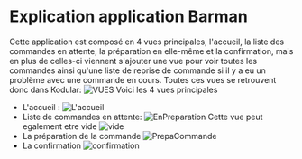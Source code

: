 # Explication application Barman

Cette application est composé en 4 vues principales, l'accueil, la liste des commandes en attente, la préparation en elle-même et la confirmation, mais en plus de celles-ci viennent s'ajouter une vue pour voir toutes les commandes ainsi qu'une liste de reprise de commande si il y a eu un problème avec une commande en cours.
Toutes ces vues se retrouvent donc dans Kodular:
![VUES](https://github.com/BasileAmeeuw/AppDroneDelivreur/blob/main/Image%20github/Vues/BarmanApp/VuePrincipaleBarman.png )
Voici les 4 vues principales 
* L'accueil : ![L'accueil](https://github.com/BasileAmeeuw/AppDroneDelivreur/blob/main/Image%20github/Vues/BarmanApp/Accueil.png )
* Liste de commandes en attente: ![EnPreparation](https://github.com/BasileAmeeuw/AppDroneDelivreur/blob/main/Image%20github/Vues/BarmanApp/VuePrepa.png)
  Cette vue peut egalement etre vide ![vide](https://github.com/BasileAmeeuw/AppDroneDelivreur/blob/main/Image%20github/Vues/BarmanApp/Preparation.png)
* La préparation de la commande ![PrepaCommande](https://github.com/BasileAmeeuw/AppDroneDelivreur/blob/main/Image%20github/Vues/BarmanApp/commande.png)
* La confirmation ![confirmation](https://github.com/BasileAmeeuw/AppDroneDelivreur/blob/main/Image%20github/Vues/BarmanApp/Confirmation.png)

